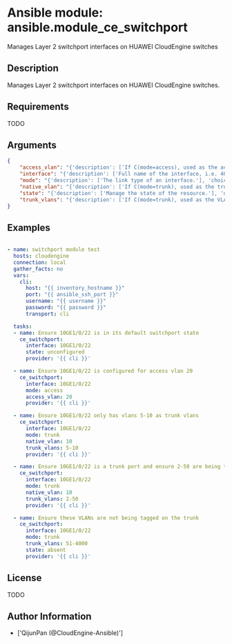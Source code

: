# Ansible module: ansible.module_ce_switchport


Manages Layer 2 switchport interfaces on HUAWEI CloudEngine switches

## Description

Manages Layer 2 switchport interfaces on HUAWEI CloudEngine switches.

## Requirements

TODO

## Arguments

``` json
{
    "access_vlan": "{'description': ['If C(mode=access), used as the access VLAN ID, in the range from 1 to 4094.']}",
    "interface": "{'description': ['Full name of the interface, i.e. 40GE1/0/22.'], 'required': True}",
    "mode": "{'description': ['The link type of an interface.'], 'choices': ['access', 'trunk']}",
    "native_vlan": "{'description': ['If C(mode=trunk), used as the trunk native VLAN ID, in the range from 1 to 4094.']}",
    "state": "{'description': ['Manage the state of the resource.'], 'default': 'present', 'choices': ['present', 'absent', 'unconfigured']}",
    "trunk_vlans": "{'description': ['If C(mode=trunk), used as the VLAN range to ADD or REMOVE from the trunk, such as 2-10 or 2,5,10-15, etc.']}",
}
```

## Examples


``` yaml

- name: switchport module test
  hosts: cloudengine
  connection: local
  gather_facts: no
  vars:
    cli:
      host: "{{ inventory_hostname }}"
      port: "{{ ansible_ssh_port }}"
      username: "{{ username }}"
      password: "{{ password }}"
      transport: cli

  tasks:
  - name: Ensure 10GE1/0/22 is in its default switchport state
    ce_switchport:
      interface: 10GE1/0/22
      state: unconfigured
      provider: '{{ cli }}'

  - name: Ensure 10GE1/0/22 is configured for access vlan 20
    ce_switchport:
      interface: 10GE1/0/22
      mode: access
      access_vlan: 20
      provider: '{{ cli }}'

  - name: Ensure 10GE1/0/22 only has vlans 5-10 as trunk vlans
    ce_switchport:
      interface: 10GE1/0/22
      mode: trunk
      native_vlan: 10
      trunk_vlans: 5-10
      provider: '{{ cli }}'

  - name: Ensure 10GE1/0/22 is a trunk port and ensure 2-50 are being tagged (doesn't mean others aren't also being tagged)
    ce_switchport:
      interface: 10GE1/0/22
      mode: trunk
      native_vlan: 10
      trunk_vlans: 2-50
      provider: '{{ cli }}'

  - name: Ensure these VLANs are not being tagged on the trunk
    ce_switchport:
      interface: 10GE1/0/22
      mode: trunk
      trunk_vlans: 51-4000
      state: absent
      provider: '{{ cli }}'

```

## License

TODO

## Author Information
  - ['QijunPan (@CloudEngine-Ansible)']
